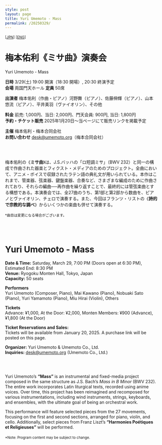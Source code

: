 ```yaml
---
style: post
layout: page
title: Yuri Umemoto - Mass
permalink: /20250329/
---
```

<small>[[JPN](#anchor1)]</small>
<small>[[ENG](#anchor2)]</small>  

# **梅本佑利《ミサ曲》演奏会**  
Yuri Umemoto - Mass 
<a id="anchor1"></a>

**日時** 3/29(土) 19:00 開演（18:30 開場）, 20:30 終演予定   
**会場** 両国門天ホール
**定員** 50席

**出演者** 梅本佑利（作曲・ピアノ）河野舞（ピアノ）、佐藤伸輝（ピアノ）、山本悠流（ピアノ）、平井美羽（ヴァイオリン）、その他  

**料金** 前売: 1,000円、当日: 2,000円、門天会員: 900円, 当日: 1,800円  
**予約・チケット販売** 2025年1月20日〜当ページにて販売リンクを掲載予定  

**主催** 梅本佑利・梅本合同会社  
**お問い合わせ** desk@umemoto.org（梅本合同会社）  

<br/>  
<br/>  

梅本佑利の《**ミサ曲**》は、J.S.バッハの「ロ短調ミサ」（BWV 232）と同一の構成で作曲された器楽とフィクスト・メディアのためのプロジェクト。全曲において、アニメ・ボイスで収録されたラテン語の典礼文が用いられている。本作はこれまで、管楽器、弦楽器、鍵盤楽器、合奏など、さまざまな編成のために作曲されており、それらの編曲──再作曲を繰り返すことで、最終的には管弦楽曲とする構想である。本演奏会では、全27曲のうち、第1部と第2部から数曲を、ピアノとヴァイオリン、チェロで演奏する。また、今回はフランツ・リストの《**詩的で宗教的な調べ**》からいくつかの楽曲も併せて演奏する。  

<small>*曲目は変更になる場合がございます。</small>　　

<br/>  
<br/>  

# **Yuri Umemoto - Mass**
<a id="anchor2"></a>

**Date & Time:** Saturday, March 29, 7:00 PM (Doors open at 6:30 PM), Estimated End: 8:30 PM  
**Venue:** Ryogoku Monten Hall, Tokyo, Japan  
**Capacity:** 50 seats  

**Performers**  
Yuri Umemoto (Composer, Piano), Mai Kawano (Piano), Nobuaki Sato (Piano), Yuri Yamamoto (Piano), Miu Hirai (Violin), Others  

**Tickets**  
Advance: ¥1,000, At the Door: ¥2,000, Monten Members: ¥900 (Advance), ¥1,800 (At the Door)  

**Ticket Reservations and Sales:**  
Tickets will be available from January 20, 2025. A purchase link will be posted on this page.  

**Organizer:** Yuri Umemoto & Umemoto Co., Ltd.  
**Inquiries:** desk@umemoto.org (Umemoto Co., Ltd.)  

<br/>  
<br/>  

Yuri Umemoto’s **“Mass”** is an instrumental and fixed-media project composed in the same structure as J.S. Bach’s *Mass in B Minor* (BWV 232). The entire work incorporates Latin liturgical texts, recorded using anime voices. Over time, this project has been reimagined and recomposed for various instrumentations, including wind instruments, strings, keyboards, and ensembles, with the ultimate goal of being an orchestral work.  

This performance will feature selected pieces from the 27 movements, focusing on the first and second sections, arranged for piano, violin, and cello. Additionally, select pieces from Franz Liszt’s **“Harmonies Poétiques et Religieuses”** will be performed.  

<small>*Note: Program content may be subject to change.</small>　　
